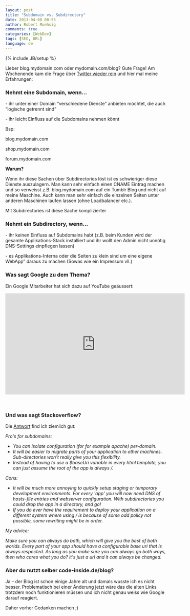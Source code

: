 ```yaml
---
layout: post
title: "Subdomain vs. Subdirectory"
date: 2013-04-08 00:55
author: Robert Muehsig
comments: true
categories: [WebDev]
tags: [SEO, URL]
language: de
---
```

{% include JB/setup %}
<p>Lieber blog.mydomain.com oder mydomain.com/blog? Gute Frage! Am Wochenende kam die Frage über <a href="https://twitter.com/Cayas_Software/status/320208299805011968">Twitter wieder rein</a> und hier mal meine Erfahrungen: </p> <h3>Nehmt eine Subdomain, wenn…</h3> <p>- ihr unter einer Domain “verschiedene Dienste” anbieten möchtet, die auch “logische getrennt sind”</p> <p>- ihr leicht Einfluss auf die Subdomains nehmen könnt </p> <p>Bsp:</p> <p>blog.mydomain.com</p> <p>shop.mydomain.com </p> <p>forum.mydomain.com</p> <p><strong>Warum?</strong></p> <p>Wenn ihr diese Sachen über Subdirectories löst ist es schwieriger diese Dienste auszulagern. Man kann sehr einfach einen CNAME Eintrag machen und so verweisst z.B. blog.mydomain.com auf ein Tumblr Blog und nicht auf meine Maschine. Auch kann man sehr einfach die einzelnen Seiten unter anderen Maschinen laufen lassen (ohne Loadbalancer etc.).</p> <p>Mit Subdirectories ist diese Sache komplizierter</p> <h3>Nehmt ein Subdirectory, wenn…</h3> <p>- ihr keinen Einfluss auf Subdomains habt (z.B. beim Kunden wird der gesamte Applikations-Stack installiert und ihr wollt den Admin nicht unnötig DNS-Settings einpflegen lassen)</p> <p>- es Applikations-Interna oder die Seiten zu klein sind um eine eigene WebApp” daraus zu machen (Sowas wie ein Impressum vll.)</p> <h3>Was sagt Google zu dem Thema?</h3> <p>Ein Google Mitarbeiter hat sich dazu auf YouTube geäussert:</p><iframe height="315" src="http://www.youtube.com/embed/_MswMYk05tk" frameborder="0" width="560" allowfullscreen></iframe> <p>&nbsp;</p> <h3>Und was sagt Stackoverflow?</h3> <p>Die <a href="http://stackoverflow.com/questions/1965609/subdomain-vs-subdirectory-in-web-programming">Antwort</a> find ich ziemlich gut:</p> <p><em>Pro's for subdomains:</em> <ul> <li><em>You can isolate configuration (for for example apache) per-domain. </em> <li><em>It will be easier to migrate parts of your application to other machines. Sub-directories won't really give you this flexibility. </em> <li><em>Instead of having to use a $baseUri variable in every html template, you can just assume the root of the app is always /.</em></li></ul> <p><em>Cons:</em> <ul> <li><em>It will be much more annoying to quickly setup staging or temporary development environments. For every 'app' you will now need DNS of hosts-file entries and webserver configuration. With subdirectories you could drop the app in a directory, and go! </em> <li><em>If you do ever have the requirement to deploy your application on a different system where using / is because of some odd policy not possible, some rewriting might be in order.</em></li></ul> <p><em>My advice:</em> <p><em>Make sure you can always do both, which will give you the best of both worlds. Every part of your app should have a configurable base uri that is always respected. As long as you make sure you can always go both ways, then who cares what you do? it's just a url and it can always be changed.</em> <h3>Aber du nutzt selber code-inside.de/blog?</h3> <p>Ja – der Blog ist schon einige Jahre alt und damals wusste ich es nicht besser. Problematisch bei einer Änderung jetzt wäre das die alten Links trotzdem noch funktionieren müssen und ich nicht genau weiss wie Google darauf reagiert. </p> <p>Daher vorher Gedanken machen ;)</p>
